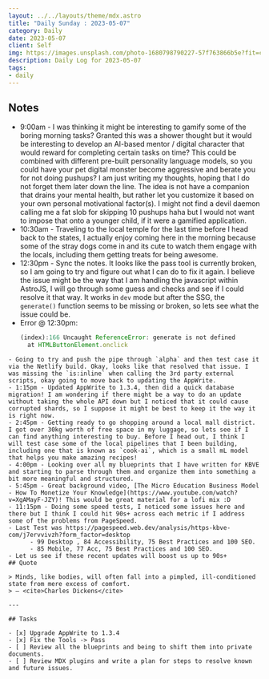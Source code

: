```yaml
---
layout: ../../layouts/theme/mdx.astro
title: "Daily Sunday : 2023-05-07"
category: Daily
date: 2023-05-07
client: Self
img: https://images.unsplash.com/photo-1680798790227-57f763866b5e?fit=crop&q=85&w=1400&h=700
description: Daily Log for 2023-05-07
tags:
- daily
---
```


## Notes

- 9:00am - I was thinking it might be interesting to gamify some of the boring morning tasks? Granted this was a shower thought but it would be interesting to develop an AI-based mentor / digital character that would reward for completing certain tasks on time? This could be combined with different pre-built personality language models, so you could have your pet digital monster become aggressive and berate you for not doing pushups? I am just writing my thoughts, hoping that I do not forget them later down the line. The idea is not have a companion that drains your mental health, but rather let you customize it based on your own personal motivational factor(s). I might not find a devil daemon calling me a fat slob for skipping 10 pushups haha but I would not want to impose that onto a younger child, if it were a gamified application.
- 10:30am - Traveling to the local temple for the last time before I head back to the states, I actually enjoy coming here in the morning because some of the stray dogs come in and its cute to watch them engage with the locals, including them getting treats for being awesome. 
- 12:30pm - Sync the notes. It looks like the pass tool is currently broken, so I am going to try and figure out what I can do to fix it again. I believe the issue might be the way that I am handling the javascript within AstroJS, I will go through some guess and checks and see if I could resolve it that way. It works in `dev` mode but after the SSG, the `generate()` function seems to be missing or broken, so lets see what the issue could be.
- Error @ 12:30pm: 
  ```javascript
  (index):166 Uncaught ReferenceError: generate is not defined
    at HTMLButtonElement.onclick 
```
- Going to try and push the pipe through `alpha` and then test case it via the Netlify build. Okay, looks like that resolved that issue. I was missing the `is:inline` when calling the 3rd party external scripts, okay going to move back to updating the AppWrite.
- 1:15pm - Updated AppWrite to 1.3.4, then did a quick database migration! I am wondering if there might be a way to do an update without taking the whole API down but I noticed that it could cause corrupted shards, so I suppose it might be best to keep it the way it is right now. 
- 2:45pm - Getting ready to go shopping around a local mall district. I got over 30kg worth of free space in my luggage, so lets see if I can find anything interesting to buy. Before I head out, I think I will test case some of the local pipelines that I been building, including one that is known as `cook-ai`, which is a small mL model that helps you make amazing recipes! 
- 4:00pm - Looking over all my blueprints that I have written for KBVE and starting to parse through them and organize them into something a bit more meaningful and structured. 
- 5:45pm - Great background video, [The Micro Education Business Model - How To Monetize Your Knowledge](https://www.youtube.com/watch?v=XgAMayF-JZY)! This would be great material for a lofi mix :D
- 11:15pm - Doing some speed tests, I noticed some issues here and there but I think I could hit 90s+ across each metric if I address some of the problems from PageSpeed. 
- Last Test was https://pagespeed.web.dev/analysis/https-kbve-com/j7ervvivzh?form_factor=desktop 
	  - 99 Desktop , 84 Accessibility, 75 Best Practices and 100 SEO.
	  - 85 Mobile, 77 Acc, 75 Best Practices and 100 SEO.
- Let us see if these recent updates will boost us up to 90s+
## Quote

> Minds, like bodies, will often fall into a pimpled, ill-conditioned state from mere excess of comfort.
> — <cite>Charles Dickens</cite>

---

## Tasks

- [x] Upgrade AppWrite to 1.3.4
- [x] Fix the Tools -> Pass
- [ ] Review all the blueprints and being to shift them into private documents.
- [ ] Review MDX plugins and write a plan for steps to resolve known and future issues.